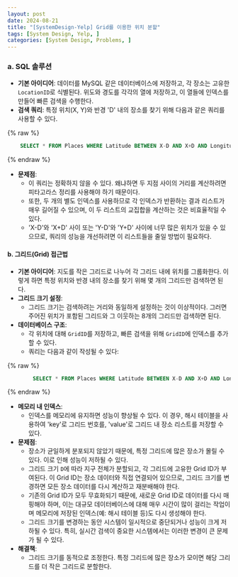 ```yaml
---
layout: post
date: 2024-08-21
title: "[SystemDesign-Yelp] Grid를 이용한 위치 분할"
tags: [System Design, Yelp, ]
categories: [System Design, Problems, ]
---
```



### a. **SQL 솔루션**

- **기본 아이디어**: 데이터를 MySQL 같은 데이터베이스에 저장하고, 각 장소는 고유한 `LocationID`로 식별된다. 위도와 경도를 각각의 열에 저장하고, 이 열들에 인덱스를 만들어 빠른 검색을 수행한다.
- **검색 쿼리**: 특정 위치(X, Y)와 반경 'D' 내의 장소를 찾기 위해 다음과 같은 쿼리를 사용할 수 있다.

	
{% raw %}
```sql
	SELECT * FROM Places WHERE Latitude BETWEEN X-D AND X+D AND Longitude BETWEEN Y-D AND Y+D
```
{% endraw %}


- **문제점**:
	- 이 쿼리는 정확하지 않을 수 있다. 왜냐하면 두 지점 사이의 거리를 계산하려면 피타고라스 정리를 사용해야 하기 때문이다.
	- 또한, 두 개의 별도 인덱스를 사용하므로 각 인덱스가 반환하는 결과 리스트가 매우 길어질 수 있으며, 이 두 리스트의 교집합을 계산하는 것은 비효율적일 수 있다.
	- 'X-D'와 'X+D' 사이 또는 'Y-D'와 'Y+D' 사이에 너무 많은 위치가 있을 수 있으므로, 쿼리의 성능을 개선하려면 이 리스트들을 줄일 방법이 필요하다.

#### b. **그리드(Grid) 접근법**

- **기본 아이디어**: 지도를 작은 그리드로 나누어 각 그리드 내에 위치를 그룹화한다. 이렇게 하면 특정 위치와 반경 내의 장소를 찾기 위해 몇 개의 그리드만 검색하면 된다.
- **그리드 크기 설정**:
	- 그리드 크기는 검색하려는 거리와 동일하게 설정하는 것이 이상적이다. 그러면 주어진 위치가 포함된 그리드와 그 이웃하는 8개의 그리드만 검색하면 된다.
- **데이터베이스 구조**:
	- 각 위치에 대해 `GridID`를 저장하고, 빠른 검색을 위해 `GridID`에 인덱스를 추가할 수 있다.
	- 쿼리는 다음과 같이 작성될 수 있다:

		
{% raw %}
```sql
		SELECT * FROM Places WHERE Latitude BETWEEN X-D AND X+D AND Longitude BETWEEN Y-D AND Y+D AND GridID IN (GridID, GridID1, GridID2, ..., GridID8)
```
{% endraw %}


- **메모리 내 인덱스**:
	- 인덱스를 메모리에 유지하면 성능이 향상될 수 있다.  이 경우, 해시 테이블을 사용하여 'key'로 그리드 번호를, 'value'로 그리드 내 장소 리스트를 저장할 수 있다.
- **문제점**:
	- 장소가 균일하게 분포되지 않았기 때문에, 특정 그리드에 많은 장소가 몰릴 수 있다. 이로 인해 성능이 저하될 수 있다.
	- 그리드 크기 `D`에 따라 지구 전체가 분할되고, 각 그리드에 고유한 Grid ID가 부여된다. 이 Grid ID는 장소 데이터와 직접 연결되어 있으므로, 그리드 크기를 변경하면 모든 장소 데이터를 다시 계산하고 재분배해야 한다.
	- 기존의 Grid ID가 모두 무효화되기 때문에, 새로운 Grid ID로 데이터를 다시 매핑해야 하며, 이는 대규모 데이터베이스에 대해 매우 시간이 많이 걸리는 작업이며 메모리에 저장된 인덱스(예: 해시 테이블 등)도 다시 생성해야 한다.
	- 그리드 크기를 변경하는 동안 시스템이 일시적으로 중단되거나 성능이 크게 저하될 수 있다. 특히, 실시간 검색이 중요한 시스템에서는 이러한 변경이 큰 문제가 될 수 있다.
- **해결책**:
	- 그리드 크기를 동적으로 조정한다. 특정 그리드에 많은 장소가 모이면 해당 그리드를 더 작은 그리드로 분할한다.
